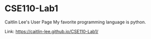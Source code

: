 # CSE110-Lab1
Caitlin Lee's User Page
My favorite programming language is python.

Link:
https://caitlin-lee.github.io/CSE110-Lab1/